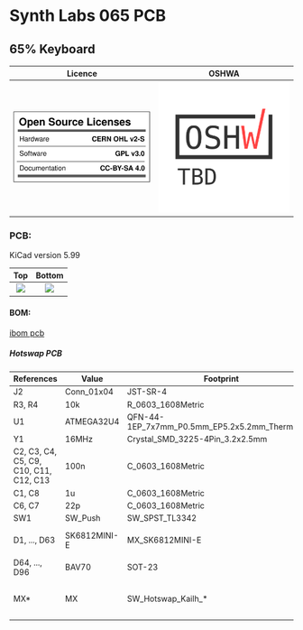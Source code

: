 # Synth Labs 065 PCB
## 65% Keyboard

Licence | OSHWA
:-------------------------:|:-------------------------:
![](https://github.com/0xCB-dev/sl-065-pcb/blob/main/LICENSE.svg) | [![](https://github.com/0xCB-dev/SL-065-PCB/blob/main/rev1.0/OSHWA.svg)](https://certification.oshwa.org/de000116.html)

### PCB:
KiCad version 5.99

Top | Bottom
:-------------------------:|:-------------------------:
![](https://github.com/0xCB-dev/SL-065-PCB/blob/main/rev1.0/pcb-hotswap.top.png)  |  ![](https://github.com/0xCB-dev/SL-065-PCB/blob/main/rev1.0/pcb-hotswap.bottom.png)

#### BOM:


[ibom pcb](https://files.0xcb.dev/0xCB/SL-065-PCB/pcb.html)



##### Hotswap PCB

| References                             | Value        | Footprint                                       | Quantity | Mouser                                                                                                              |
|----------------------------------------|--------------|-------------------------------------------------|----------|---------------------------------------------------------------------------------------------------------------------|
| J2                                     | Conn_01x04   | JST-SR-4                                        | 1        | 485-4208                                                                                                            |
| R3, R4                                 | 10k          | R_0603_1608Metric                               | 2        | 754-RG1608N-103-BT5                                                                                                 |
| U1                                     | ATMEGA32U4   | QFN-44-1EP_7x7mm_P0.5mm_EP5.2x5.2mm_ThermalVias | 1        | 556-ATMEGA32U4-MU                                                                                                   |
| Y1                                     | 16MHz        | Crystal_SMD_3225-4Pin_3.2x2.5mm                 | 1        | 581-CX3225SB16H0PST                                                                                                 |
| C2, C3, C4, C5, C9, C10, C11, C12, C13 | 100n         | C_0603_1608Metric                               | 9        | 80-C603C104K5RAC3121                                                                                                |
| C1, C8                                 | 1u           | C_0603_1608Metric                               | 2        | 81-GCG188L8EE105KA7D                                                                                                |
| C6, C7                                 | 22p          | C_0603_1608Metric                               | 2        | 80-C0603C220J5G7411                                                                                                 |
| SW1                                    | SW_Push      | SW_SPST_TL3342                                  | 1        | 611-PTS526SM15SMTR2L                                                                                                |
| D1, ..., D63                           | SK6812MINI-E | MX_SK6812MINI-E                                 | 63       | https://cdn-shop.adafruit.com/product-files/4960/4960_SK6812MINI-E_REV02_EN.pdf                                     |
| D64, ..., D96                          | BAV70        | SOT-23                                          | 33       | 241-BAV70_R1_00001                                                                                                  |
| MX*                                    | MX           | SW_Hotswap_Kailh_*                              | 61       | https://www.kailhswitch.com/mechanical-keyboard-switches/box-switches/kailh-rainbow-mx-hot-swapping-pcb-socket.html |
